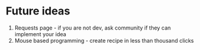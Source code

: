 Future ideas
=========
1. Requests page - if you are not dev, ask community if they can implement your idea
2. Mouse based programming - create recipe in less than thousand clicks